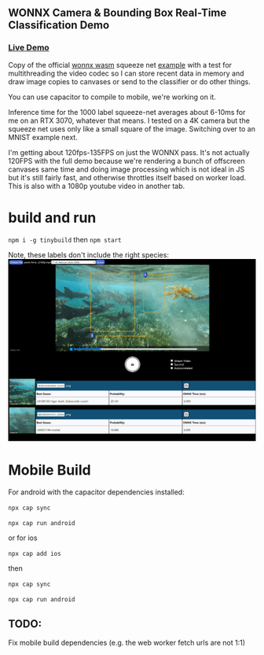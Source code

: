## WONNX Camera & Bounding Box Real-Time Classification Demo

### [Live Demo](https://wonnx-cameraid.netlify.app/)

Copy of the official [wonnx wasm](https://github.com/webonnx/wonnx) squeeze net [example](https://github.com/webonnx/wonnx-wasm-example) with a test for multithreading the video codec so I can store recent data in memory and draw image copies to canvases or send to the classifier or do other things. 

You can use capacitor to compile to mobile, we're working on it.

Inference time for the 1000 label squeeze-net averages about 6-10ms for me on an RTX 3070, whatever that means. I tested on a 4K camera but the squeeze net uses only like a small square of the image. Switching over to an MNIST example next.

I'm getting about 120fps-135FPS on just the WONNX pass. It's not actually 120FPS with the full demo because we're rendering a bunch of offscreen canvases same time and doing image processing which is not ideal in JS but it's still fairly fast, and otherwise throttles itself based on worker load. This is also with a 1080p youtube video in another tab. 

# build and run
`npm i -g tinybuild` then `npm start`

Note, these labels don't include the right species:
![Capture](./screenshot.PNG)

# Mobile Build

For android with the capacitor dependencies installed:

`npx cap sync`

`npx cap run android`

or for ios

`npx cap add ios`

then 

`npx cap sync`

`npx cap run android`

## TODO:

Fix mobile build dependencies (e.g. the web worker fetch urls are not 1:1)